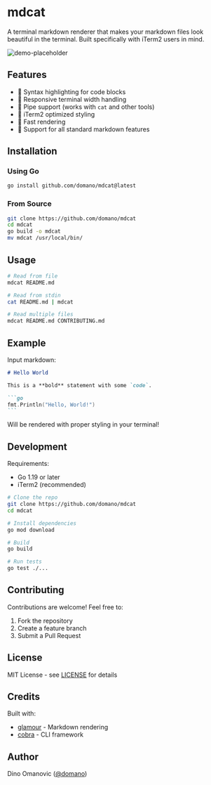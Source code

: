 # mdcat

A terminal markdown renderer that makes your markdown files look beautiful in the terminal. Built specifically with iTerm2 users in mind.

![demo-placeholder](https://via.placeholder.com/800x400?text=Demo+GIF+Coming+Soon)

## Features

- 🎨 Syntax highlighting for code blocks
- 📱 Responsive terminal width handling
- 🔄 Pipe support (works with `cat` and other tools)
- 🎯 iTerm2 optimized styling
- 🚀 Fast rendering
- 📖 Support for all standard markdown features

## Installation

### Using Go

```bash
go install github.com/domano/mdcat@latest
```

### From Source

```bash
git clone https://github.com/domano/mdcat
cd mdcat
go build -o mdcat
mv mdcat /usr/local/bin/
```

## Usage

```bash
# Read from file
mdcat README.md

# Read from stdin
cat README.md | mdcat

# Read multiple files
mdcat README.md CONTRIBUTING.md
```

## Example

Input markdown:
````markdown
# Hello World

This is a **bold** statement with some `code`.

```go
fmt.Println("Hello, World!")
```
````

Will be rendered with proper styling in your terminal!

## Development

Requirements:
- Go 1.19 or later
- iTerm2 (recommended)

```bash
# Clone the repo
git clone https://github.com/domano/mdcat
cd mdcat

# Install dependencies
go mod download

# Build
go build

# Run tests
go test ./...
```

## Contributing

Contributions are welcome! Feel free to:
1. Fork the repository
2. Create a feature branch
3. Submit a Pull Request

## License

MIT License - see [LICENSE](LICENSE) for details

## Credits

Built with:
- [glamour](https://github.com/charmbracelet/glamour) - Markdown rendering
- [cobra](https://github.com/spf13/cobra) - CLI framework

## Author

Dino Omanovic ([@domano](https://github.com/domano))
